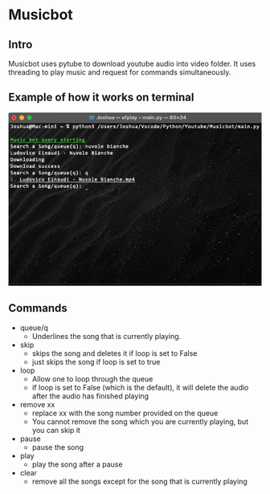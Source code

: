 # Musicbot

## Intro

Musicbot uses pytube to download youtube audio into video folder. It uses threading to play music and request for commands simultaneously.

## Example of how it works on terminal
![Example_of_how_it_works_on_terminal](https://github.com/BluePjCookies/Musicbot/blob/main/examples/intro.png)

## Commands

- queue/q
    - Underlines the song that is currently playing.
- skip
    - skips the song and deletes it if loop is set to False
    - just skips the song if loop is set to true
- loop
    - Allow one to loop through the queue
    - if loop is set to False (which is the default), it will delete the audio after the audio has finished playing
- remove xx
    - replace xx with the song number provided on the queue
    - You cannot remove the song which you are currently playing, but you can skip it
- pause
    - pause the song
- play
    - play the song after a pause
- clear
    - remove all the songs except for the song that is currently playing
